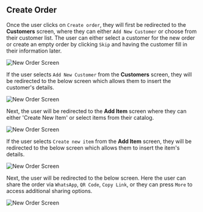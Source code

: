 ## Create Order

Once the user clicks on `Create order`, they will first be redirected to the **Customers** screen, where they can either `Add New Customer` or choose from their customer list. The user can either select a customer for the new order or create an empty order by clicking `Skip` and having the customer fill in their information later.

![New Order Screen](./images/screenshots/new-order/02.jpg?raw=true "New Order")

If the user selects `Add New Customer` from the **Customers** screen, they will be redirected to the below screen which allows them to insert the customer's details.

![New Order Screen](./images/screenshots/new-order/06.jpg?raw=true "New Order")

Next, the user will be redirected to the **Add Item** screen where they can either 'Create New Item' or select items from their catalog.

![New Order Screen](./images/screenshots/new-order/03.jpg?raw=true "New Order")

If the user selects `Create new item` from the **Add Item** screen, they will be redirected to the below screen which allows them to insert the item's details.

![New Order Screen](./images/screenshots/new-order/04.jpg?raw=true "New Order")

Next, the user will be redirected to the below screen. Here the user can share the order via `WhatsApp`, `QR Code`, `Copy Link`, or they can press `More` to access additional sharing options.

![New Order Screen](./images/screenshots/new-order/05.jpg?raw=true "New Order")
